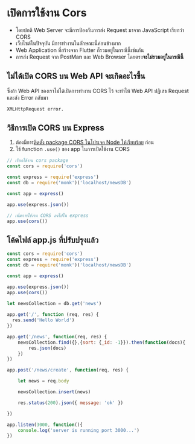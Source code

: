 
# เปิดการใช้งาน Cors

- โดยปกติ Web Server จะมีการป้องกันการส่ง Request มาจาก JavaScript เรียกว่า CORS 
- เว็บไซต์ในปัจจุบัน มีการทำงานในลักษณะนี้ค่อนข้างมาก 
- Web Application ที่สร้างจาก Flutter ก็รวมอยู่ในกรณีนี้เช่นกัน
- การส่ง Request จาก PostMan และ Web Browser โดยตรง**จะไม่รวมอยู่ในกรณีนี้**

## ไม่ได้เปิด CORS บน Web API จะเกิดอะไรขึ้น

ซึ่งถ้า Web API ของเราไม่ได้เปิดการทำงาน CORS ไว้ จะทำให้ Web API ปฏิเสธ Request และส่ง Error กลับมา

```bash
XMLHttpRequest error.
```

## วิธีการเปิด CORS บน Express 

1. ต้องมีการ[ติดตั้ง package CORS ในโปรเจค Node ให้เรียบร้อย](../3-install-package.md) ก่อน
2. ใช้ function `.use()` ของ app ในการเปิดใช้งาน CORS

```js
// เรียกใช้งาน cors package
const cors = require('cors')

const express = require('express')
const db = require('monk')('localhost/newsDB')

const app = express()

app.use(express.json())

// เพิ่มการใช้งาน CORS ลงไปใน express
app.use(cors())
```

## โค้ดไฟล์ app.js ที่ปรับปรุงแล้ว

```js
const cors = require('cors')
const express = require('express')
const db = require('monk')('localhost/newsDB')

const app = express()

app.use(express.json())
app.use(cors())

let newsCollection = db.get('news')
 
app.get('/', function (req, res) {
  res.send('Hello World')
})

app.get('/news', function(req, res) {
    newsCollection.find({},{sort: {_id: -1}}).then(function(docs){
        res.json(docs)
    })
})

app.post('/news/create', function(req, res) {

    let news = req.body

    newsCollection.insert(news)

    res.status(200).json({ message: 'ok' })

})

app.listen(3000, function(){
    console.log('server is running port 3000...')
})
```
